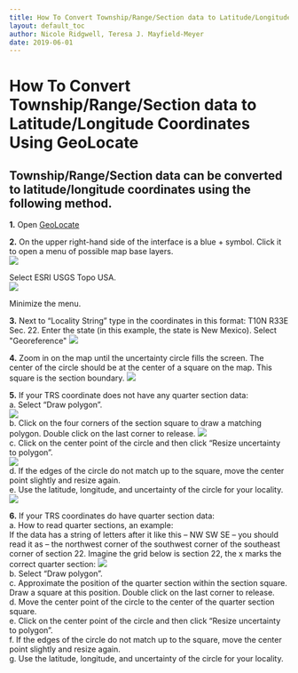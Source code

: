 ```yaml
---
title: How To Convert Township/Range/Section data to Latitude/Longitude Coordinates Using GeoLocate
layout: default_toc
author: Nicole Ridgwell, Teresa J. Mayfield-Meyer
date: 2019-06-01
---
```

# How To Convert Township/Range/Section data to Latitude/Longitude Coordinates Using GeoLocate

## Township/Range/Section data can be converted to latitude/longitude coordinates using the following method.

**1.**	Open [GeoLocate](https://www.geo-locate.org/web/WebGeoref.aspx)  
  
**2.**	On the upper right-hand side of the interface is a blue + symbol. Click it to open a menu of possible map base layers.  
![](https://raw.githubusercontent.com/ArctosDB/documentation-wiki/gh-pages/tutorial_images/GeoLocate1.jpg)  

  Select ESRI USGS Topo USA.  
![](https://raw.githubusercontent.com/ArctosDB/documentation-wiki/gh-pages/tutorial_images/GeoLocate2.jpg)  

  Minimize the menu.  

**3.**	Next to “Locality String” type in the coordinates in this format: T10N R33E Sec. 22. Enter the state (in this example, the state is New Mexico). Select "Georeference" 
![](https://raw.githubusercontent.com/ArctosDB/documentation-wiki/gh-pages/tutorial_images/GeoLocate3.jpg)  

**4.**	Zoom in on the map until the uncertainty circle fills the screen. The center of the circle should be at the center of a square on the map. This square is the section boundary. 
![](https://raw.githubusercontent.com/ArctosDB/documentation-wiki/gh-pages/tutorial_images/GeoLocate4.JPG)  

**5.**	If your TRS coordinate does not have any quarter section data:  
  a.	Select “Draw polygon”.  
![](https://raw.githubusercontent.com/ArctosDB/documentation-wiki/gh-pages/tutorial_images/GeoLocate4a.jpg)  
  b.	Click on the four corners of the section square to draw a matching polygon. Double click on the last corner to release.
![](https://raw.githubusercontent.com/ArctosDB/documentation-wiki/gh-pages/tutorial_images/GeoLocate5.JPG)   
  c.	Click on the center point of the circle and then click “Resize uncertainty to polygon”.  
![](https://raw.githubusercontent.com/ArctosDB/documentation-wiki/gh-pages/tutorial_images/GeoLocate6.JPG)  
  d.	If the edges of the circle do not match up to the square, move the center point slightly and resize again.   
  e.	Use the latitude, longitude, and uncertainty of the circle for your locality.  
  ![](https://raw.githubusercontent.com/ArctosDB/documentation-wiki/gh-pages/tutorial_images/GeoLocate7.JPG)  

**6.**	If your TRS coordinates do have quarter section data:  
  a.	How to read quarter sections, an example:  
    	If the data has a string of letters after it like this – NW SW SE – you should read it as – the northwest corner of the southwest corner of the southeast corner of section 22. Imagine the grid below is section 22, the x marks the correct quarter section: 
![](https://raw.githubusercontent.com/ArctosDB/documentation-wiki/gh-pages/tutorial_images/TRS%20table.JPG)  
  b.	Select “Draw polygon”.    
  c.	Approximate the position of the quarter section within the section square. Draw a square at this position. Double click on the last corner to release.    
  d.	Move the center point of the circle to the center of the quarter section square.    
  e.	Click on the center point of the circle and then click “Resize uncertainty to polygon”.    
  f.	If the edges of the circle do not match up to the square, move the center point slightly and resize again.    
  g.	Use the latitude, longitude, and uncertainty of the circle for your locality.

